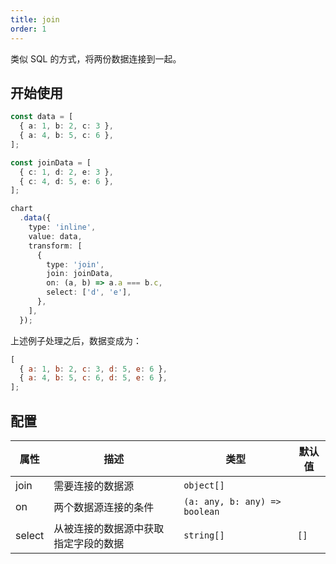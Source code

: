 ```yaml
---
title: join
order: 1
---
```


类似 SQL 的方式，将两份数据连接到一起。

## 开始使用

```ts
const data = [
  { a: 1, b: 2, c: 3 },
  { a: 4, b: 5, c: 6 },
];

const joinData = [
  { c: 1, d: 2, e: 3 },
  { c: 4, d: 5, e: 6 },
];

chart
  .data({
    type: 'inline',
    value: data,
    transform: [
      {
        type: 'join',
        join: joinData,
        on: (a, b) => a.a === b.c,
        select: ['d', 'e'],
      },
    ],
  });
```

上述例子处理之后，数据变成为：

```js
[
  { a: 1, b: 2, c: 3, d: 5, e: 6 },
  { a: 4, b: 5, c: 6, d: 5, e: 6 },
];
```

## 配置

| 属性 | 描述 | 类型 | 默认值|
| -------------| ----------------------------------------------------------- | -------------------------------| --------------------|
| join         |  需要连接的数据源                                              | `object[]`                     |                     |
| on           |  两个数据源连接的条件                                           | `(a: any, b: any) => boolean`  |                     |
| select       |  从被连接的数据源中获取指定字段的数据                              | `string[]`                    | `[]`                |
